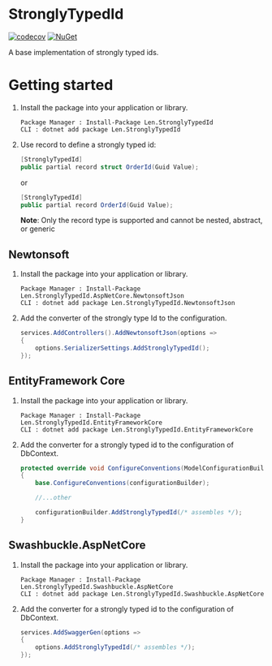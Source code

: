# StronglyTypedId
[![codecov][badge-codecov]](https://codecov.io/gh/LenFon/StronglyTypedId)
[![NuGet][badge-nuget]][nuget-package]

A base implementation of strongly typed ids.
# Getting started
1. Install the package into your application or library.

    ```
    Package Manager : Install-Package Len.StronglyTypedId
    CLI : dotnet add package Len.StronglyTypedId 
    ```
2. Use record to define a strongly typed id:
    ```C#
    [StronglyTypedId]
    public partial record struct OrderId(Guid Value);
    ```
    or
    ```C#
    [StronglyTypedId]
    public partial record OrderId(Guid Value);
    ```
    **Note**: Only the record type is supported and cannot be nested, abstract, or generic

## Newtonsoft

1. Install the package into your application or library.

    ```
    Package Manager : Install-Package Len.StronglyTypedId.AspNetCore.NewtonsoftJson
    CLI : dotnet add package Len.StronglyTypedId.NewtonsoftJson
    ```

2.  Add the converter of the strongly type Id to the configuration.

    ```C#
    services.AddControllers().AddNewtonsoftJson(options =>
    {
        options.SerializerSettings.AddStronglyTypedId();
    });
    ```

## EntityFramework Core
1. Install the package into your application or library.

    ```
    Package Manager : Install-Package Len.StronglyTypedId.EntityFrameworkCore
    CLI : dotnet add package Len.StronglyTypedId.EntityFrameworkCore 
    ```

2.  Add the converter for a strongly typed id to the configuration of DbContext.

    ```C#
    protected override void ConfigureConventions(ModelConfigurationBuilder configurationBuilder)
    {
        base.ConfigureConventions(configurationBuilder);

        //...other

        configurationBuilder.AddStronglyTypedId(/* assembles */);
    }
    ```
## Swashbuckle.AspNetCore
1. Install the package into your application or library.

    ```
    Package Manager : Install-Package Len.StronglyTypedId.Swashbuckle.AspNetCore
    CLI : dotnet add package Len.StronglyTypedId.Swashbuckle.AspNetCore 
    ```

2.  Add the converter for a strongly typed id to the configuration of DbContext.

    ```C#
    services.AddSwaggerGen(options =>
    {
        options.AddStronglyTypedId(/* assembles */);
    });
    ```

[nuget-package]: https://www.nuget.org/packages/Len.StronglyTypedId/
[badge-nuget]: https://img.shields.io/nuget/v/Len.StronglyTypedId.svg
[badge-codecov]: https://codecov.io/github/LenFon/StronglyTypedId/branch/master/graph/badge.svg?token=S3PBV7W190
